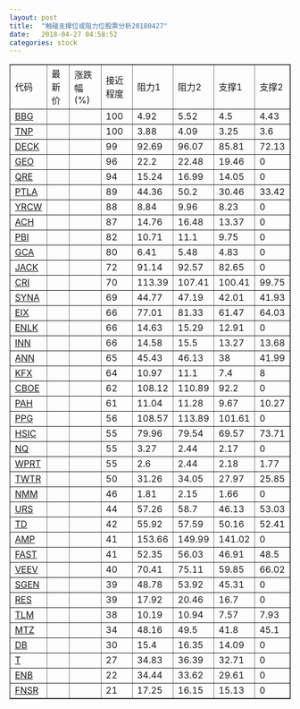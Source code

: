 ```yaml
---
layout: post
title:  "触碰支撑位或阻力位股票分析20180427"
date:   2018-04-27 04:58:52
categories: stock
---
```

<script type="text/javascript">
var stockList = []
stockList.push('gb_bbg');
stockList.push('gb_tnp');
stockList.push('gb_deck');
stockList.push('gb_geo');
stockList.push('gb_qre');
stockList.push('gb_ptla');
stockList.push('gb_yrcw');
stockList.push('gb_ach');
stockList.push('gb_pbi');
stockList.push('gb_gca');
stockList.push('gb_jack');
stockList.push('gb_cri');
stockList.push('gb_syna');
stockList.push('gb_eix');
stockList.push('gb_enlk');
stockList.push('gb_inn');
stockList.push('gb_ann');
stockList.push('gb_kfx');
stockList.push('gb_cboe');
stockList.push('gb_pah');
stockList.push('gb_ppg');
stockList.push('gb_hsic');
stockList.push('gb_nq');
stockList.push('gb_wprt');
stockList.push('gb_twtr');
stockList.push('gb_nmm');
stockList.push('gb_urs');
stockList.push('gb_td');
stockList.push('gb_amp');
stockList.push('gb_fast');
stockList.push('gb_veev');
stockList.push('gb_sgen');
stockList.push('gb_res');
stockList.push('gb_tlm');
stockList.push('gb_mtz');
stockList.push('gb_db');
stockList.push('gb_t');
stockList.push('gb_enb');
stockList.push('gb_fnsr');
</script>
<table border="1">
 <tr>
 <td>代码</td>
 <td>最新价</td>
 <td>涨跌幅(%)</td>
 <td>接近程度</td>
 <td>阻力1</td>
 <td>阻力2</td>
 <td>支撑1</td>
 <td>支撑2</td>
</tr>
  <tr id="bbg" class="red">
  <td><a href="http://stock.finance.sina.com.cn/usstock/quotes/BBG.html" target="_blank">BBG</a></td><td></td><td></td><td>100</td><td>4.92</td><td>5.52</td><td>4.5</td><td>4.43</td></tr>
  <tr id="tnp" class="green">
  <td><a href="http://stock.finance.sina.com.cn/usstock/quotes/TNP.html" target="_blank">TNP</a></td><td></td><td></td><td>100</td><td>3.88</td><td>4.09</td><td>3.25</td><td>3.6</td></tr>
  <tr id="deck" class="red">
  <td><a href="http://stock.finance.sina.com.cn/usstock/quotes/DECK.html" target="_blank">DECK</a></td><td></td><td></td><td>99</td><td>92.69</td><td>96.07</td><td>85.81</td><td>72.13</td></tr>
  <tr id="geo" class="red">
  <td><a href="http://stock.finance.sina.com.cn/usstock/quotes/GEO.html" target="_blank">GEO</a></td><td></td><td></td><td>96</td><td>22.2</td><td>22.48</td><td>19.46</td><td>0</td></tr>
  <tr id="qre" class="red">
  <td><a href="http://stock.finance.sina.com.cn/usstock/quotes/QRE.html" target="_blank">QRE</a></td><td></td><td></td><td>94</td><td>15.24</td><td>16.99</td><td>14.05</td><td>0</td></tr>
  <tr id="ptla" class="green">
  <td><a href="http://stock.finance.sina.com.cn/usstock/quotes/PTLA.html" target="_blank">PTLA</a></td><td></td><td></td><td>89</td><td>44.36</td><td>50.2</td><td>30.46</td><td>33.42</td></tr>
  <tr id="yrcw" class="green">
  <td><a href="http://stock.finance.sina.com.cn/usstock/quotes/YRCW.html" target="_blank">YRCW</a></td><td></td><td></td><td>88</td><td>8.84</td><td>9.96</td><td>8.23</td><td>0</td></tr>
  <tr id="ach" class="red">
  <td><a href="http://stock.finance.sina.com.cn/usstock/quotes/ACH.html" target="_blank">ACH</a></td><td></td><td></td><td>87</td><td>14.76</td><td>16.48</td><td>13.37</td><td>0</td></tr>
  <tr id="pbi" class="red">
  <td><a href="http://stock.finance.sina.com.cn/usstock/quotes/PBI.html" target="_blank">PBI</a></td><td></td><td></td><td>82</td><td>10.71</td><td>11.1</td><td>9.75</td><td>0</td></tr>
  <tr id="gca" class="green">
  <td><a href="http://stock.finance.sina.com.cn/usstock/quotes/GCA.html" target="_blank">GCA</a></td><td></td><td></td><td>80</td><td>6.41</td><td>5.48</td><td>4.83</td><td>0</td></tr>
  <tr id="jack" class="red">
  <td><a href="http://stock.finance.sina.com.cn/usstock/quotes/JACK.html" target="_blank">JACK</a></td><td></td><td></td><td>72</td><td>91.14</td><td>92.57</td><td>82.65</td><td>0</td></tr>
  <tr id="cri" class="red">
  <td><a href="http://stock.finance.sina.com.cn/usstock/quotes/CRI.html" target="_blank">CRI</a></td><td></td><td></td><td>70</td><td>113.39</td><td>107.41</td><td>100.41</td><td>99.75</td></tr>
  <tr id="syna" class="red">
  <td><a href="http://stock.finance.sina.com.cn/usstock/quotes/SYNA.html" target="_blank">SYNA</a></td><td></td><td></td><td>69</td><td>44.77</td><td>47.19</td><td>42.01</td><td>41.93</td></tr>
  <tr id="eix" class="green">
  <td><a href="http://stock.finance.sina.com.cn/usstock/quotes/EIX.html" target="_blank">EIX</a></td><td></td><td></td><td>66</td><td>77.01</td><td>81.33</td><td>61.47</td><td>64.03</td></tr>
  <tr id="enlk" class="red">
  <td><a href="http://stock.finance.sina.com.cn/usstock/quotes/ENLK.html" target="_blank">ENLK</a></td><td></td><td></td><td>66</td><td>14.63</td><td>15.29</td><td>12.91</td><td>0</td></tr>
  <tr id="inn" class="red">
  <td><a href="http://stock.finance.sina.com.cn/usstock/quotes/INN.html" target="_blank">INN</a></td><td></td><td></td><td>66</td><td>14.58</td><td>15.5</td><td>13.27</td><td>13.68</td></tr>
  <tr id="ann" class="red">
  <td><a href="http://stock.finance.sina.com.cn/usstock/quotes/ANN.html" target="_blank">ANN</a></td><td></td><td></td><td>65</td><td>45.43</td><td>46.13</td><td>38</td><td>41.99</td></tr>
  <tr id="kfx" class="green">
  <td><a href="http://stock.finance.sina.com.cn/usstock/quotes/KFX.html" target="_blank">KFX</a></td><td></td><td></td><td>64</td><td>10.97</td><td>11.1</td><td>7.4</td><td>8</td></tr>
  <tr id="cboe" class="red">
  <td><a href="http://stock.finance.sina.com.cn/usstock/quotes/CBOE.html" target="_blank">CBOE</a></td><td></td><td></td><td>62</td><td>108.12</td><td>110.89</td><td>92.2</td><td>0</td></tr>
  <tr id="pah" class="green">
  <td><a href="http://stock.finance.sina.com.cn/usstock/quotes/PAH.html" target="_blank">PAH</a></td><td></td><td></td><td>61</td><td>11.04</td><td>11.28</td><td>9.67</td><td>10.27</td></tr>
  <tr id="ppg" class="red">
  <td><a href="http://stock.finance.sina.com.cn/usstock/quotes/PPG.html" target="_blank">PPG</a></td><td></td><td></td><td>56</td><td>108.57</td><td>113.89</td><td>101.61</td><td>0</td></tr>
  <tr id="hsic" class="green">
  <td><a href="http://stock.finance.sina.com.cn/usstock/quotes/HSIC.html" target="_blank">HSIC</a></td><td></td><td></td><td>55</td><td>79.96</td><td>79.54</td><td>69.57</td><td>73.71</td></tr>
  <tr id="nq" class="green">
  <td><a href="http://stock.finance.sina.com.cn/usstock/quotes/NQ.html" target="_blank">NQ</a></td><td></td><td></td><td>55</td><td>3.27</td><td>2.44</td><td>2.17</td><td>0</td></tr>
  <tr id="wprt" class="green">
  <td><a href="http://stock.finance.sina.com.cn/usstock/quotes/WPRT.html" target="_blank">WPRT</a></td><td></td><td></td><td>55</td><td>2.6</td><td>2.44</td><td>2.18</td><td>1.77</td></tr>
  <tr id="twtr" class="red">
  <td><a href="http://stock.finance.sina.com.cn/usstock/quotes/TWTR.html" target="_blank">TWTR</a></td><td></td><td></td><td>50</td><td>31.26</td><td>34.05</td><td>27.97</td><td>25.85</td></tr>
  <tr id="nmm" class="red">
  <td><a href="http://stock.finance.sina.com.cn/usstock/quotes/NMM.html" target="_blank">NMM</a></td><td></td><td></td><td>46</td><td>1.81</td><td>2.15</td><td>1.66</td><td>0</td></tr>
  <tr id="urs" class="green">
  <td><a href="http://stock.finance.sina.com.cn/usstock/quotes/URS.html" target="_blank">URS</a></td><td></td><td></td><td>44</td><td>57.26</td><td>58.7</td><td>46.13</td><td>53.03</td></tr>
  <tr id="td" class="green">
  <td><a href="http://stock.finance.sina.com.cn/usstock/quotes/TD.html" target="_blank">TD</a></td><td></td><td></td><td>42</td><td>55.92</td><td>57.59</td><td>50.16</td><td>52.41</td></tr>
  <tr id="amp" class="green">
  <td><a href="http://stock.finance.sina.com.cn/usstock/quotes/AMP.html" target="_blank">AMP</a></td><td></td><td></td><td>41</td><td>153.66</td><td>149.99</td><td>141.02</td><td>0</td></tr>
  <tr id="fast" class="green">
  <td><a href="http://stock.finance.sina.com.cn/usstock/quotes/FAST.html" target="_blank">FAST</a></td><td></td><td></td><td>41</td><td>52.35</td><td>56.03</td><td>46.91</td><td>48.5</td></tr>
  <tr id="veev" class="green">
  <td><a href="http://stock.finance.sina.com.cn/usstock/quotes/VEEV.html" target="_blank">VEEV</a></td><td></td><td></td><td>40</td><td>70.41</td><td>75.11</td><td>59.85</td><td>66.02</td></tr>
  <tr id="sgen" class="green">
  <td><a href="http://stock.finance.sina.com.cn/usstock/quotes/SGEN.html" target="_blank">SGEN</a></td><td></td><td></td><td>39</td><td>48.78</td><td>53.92</td><td>45.31</td><td>0</td></tr>
  <tr id="res" class="red">
  <td><a href="http://stock.finance.sina.com.cn/usstock/quotes/RES.html" target="_blank">RES</a></td><td></td><td></td><td>39</td><td>17.92</td><td>20.46</td><td>16.7</td><td>0</td></tr>
  <tr id="tlm" class="green">
  <td><a href="http://stock.finance.sina.com.cn/usstock/quotes/TLM.html" target="_blank">TLM</a></td><td></td><td></td><td>38</td><td>10.19</td><td>10.94</td><td>7.57</td><td>7.93</td></tr>
  <tr id="mtz" class="green">
  <td><a href="http://stock.finance.sina.com.cn/usstock/quotes/MTZ.html" target="_blank">MTZ</a></td><td></td><td></td><td>34</td><td>48.16</td><td>49.5</td><td>41.8</td><td>45.1</td></tr>
  <tr id="db" class="green">
  <td><a href="http://stock.finance.sina.com.cn/usstock/quotes/DB.html" target="_blank">DB</a></td><td></td><td></td><td>30</td><td>15.4</td><td>16.35</td><td>14.09</td><td>0</td></tr>
  <tr id="t" class="green">
  <td><a href="http://stock.finance.sina.com.cn/usstock/quotes/T.html" target="_blank">T</a></td><td></td><td></td><td>27</td><td>34.83</td><td>36.39</td><td>32.71</td><td>0</td></tr>
  <tr id="enb" class="green">
  <td><a href="http://stock.finance.sina.com.cn/usstock/quotes/ENB.html" target="_blank">ENB</a></td><td></td><td></td><td>22</td><td>34.44</td><td>33.62</td><td>29.61</td><td>0</td></tr>
  <tr id="fnsr" class="green">
  <td><a href="http://stock.finance.sina.com.cn/usstock/quotes/FNSR.html" target="_blank">FNSR</a></td><td></td><td></td><td>21</td><td>17.25</td><td>16.15</td><td>15.13</td><td>0</td></tr>
</table>

